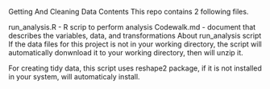 Getting And Cleaning Data
Contents
This repo contains 2 following files.

run_analysis.R - R scrip to perform analysis
Codewalk.md - document that describes the variables, data, and transformations
About run_analysis script
If the data files for this project is not in your working directory, the script will automatically donwnload it to your working directory, then will unzip it.

For creating tidy data, this script uses reshape2 package, if it is not installed in your system, will automaticaly install.